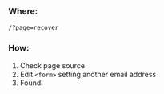 ### Where:  

`/?page=recover`

### How:  

1. Check page source
2. Edit `<form>` setting another email address
3. Found!
